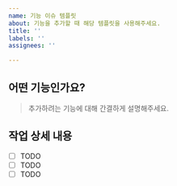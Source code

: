 ```yaml
---
name: 기능 이슈 템플릿
about: 기능을 추가할 때 해당 템플릿을 사용해주세요.
title: ''
labels: ''
assignees: ''

---
```


## 어떤 기능인가요?

> 추가하려는 기능에 대해 간결하게 설명해주세요.

## 작업 상세 내용
- [ ] TODO
- [ ] TODO
- [ ] TODO
